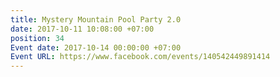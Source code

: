 ```yaml
---
title: Mystery Mountain Pool Party 2.0
date: 2017-10-11 10:08:00 +07:00
position: 34
Event date: 2017-10-14 00:00:00 +07:00
Event URL: https://www.facebook.com/events/140542449891414
---
```



